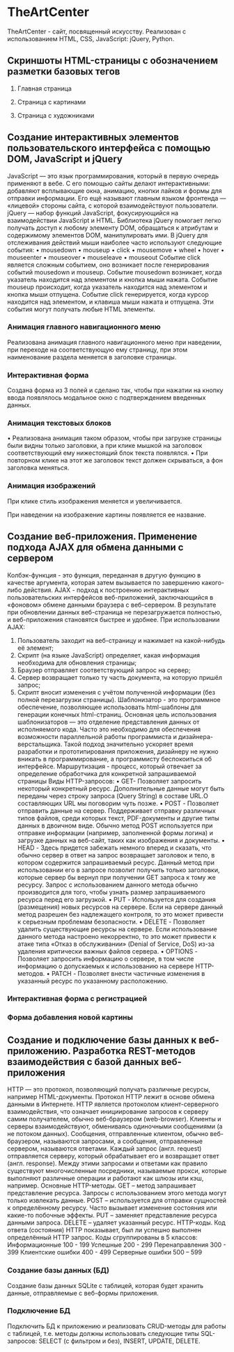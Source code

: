 # TheArtCenter
TheArtCenter - сайт, посвященный искусству. Реализован с использованием HTML, CSS, JavaScript: jQuery, Python.
## Скриншоты HTML-страницы с обозначением разметки базовых тегов
1.	Главная страница
   
2.	Страница с картинами
   
3.	Страница с художниками

## Создание интерактивных элементов пользовательского интерфейса с помощью DOM, JavaScript и jQuery
JavaScript — это язык программирования, который в первую очередь применяют в вебе. С его помощью сайты делают интерактивными: добавляют всплывающие окна, анимацию, кнопки лайков и формы для отправки информации. Его ещё называют главным языком фронтенда — «лицевой» стороны сайта, с которой взаимодействуют пользователи.
jQuery  — набор функций JavaScript, фокусирующийся на взаимодействии JavaScript и HTML. Библиотека jQuery помогает легко получать доступ к любому элементу DOM, обращаться к атрибутам и содержимому элементов DOM, манипулировать ими.
В jQuery для отслеживания действий мыши наиболее часто используют следующие события:
•	mousedown
•	mouseup
•	click
•	mousemove
•	wheel
•	hover
•	mouseenter
•	mouseover
•	mouseleave
•	mouseout
Событие click является сложным событием, оно возникает после генерирования событий mousedown и mouseup. Событие mousedown возникает, когда указатель находится над элементом и кнопка мыши нажата. Событие mouseup происходит, когда указатель находится над элементом и кнопка мыши отпущена. Событие click генерируется, когда курсор находится над элементом, и клавиша мыши нажата и отпущена. Эти события могут получать любые HTML элементы.
### Анимация главного навигационного меню
Реализована анимация главного навигационного меню при наведении, при переходе на соответствующую ему страницу, при этом наименование раздела меняется в заголовке страницы.
### Интерактивная форма
Создана форма из 3 полей и сделано так, чтобы при нажатии на кнопку ввода появлялось модальное окно с подтверждением введенных данных.
### Анимация текстовых блоков
•	Реализована анимация таком образом, чтобы при загрузке страницы были видны только заголовки, а при клике мышкой на заголовок соответствующий ему нижестоящий блок текста появлялся.
•	При повторном клике на этот же заголовок текст должен скрываться, а фон заголовка меняться.

### Анимация изображений
При клике стиль изображения меняется и увеличивается.

При наведении на изображение картины появляется ее название.

## Создание веб-приложения. Применение подхода AJAX для обмена данными с сервером
Колбэк-функция - это функция, переданная в другую функцию в качестве аргумента, которая затем вызывается по завершению какого-либо действия.
AJAX - подход к построению интерактивных пользовательских интерфейсов веб-приложений, заключающийся в «фоновом» обмене данными браузера с веб-сервером. В результате при обновлении данных веб-страница не перезагружается полностью, и веб-приложения становятся быстрее и удобнее.
При использовании AJAX:
1.	Пользователь заходит на веб-страницу и нажимает на какой-нибудь её элемент;
2.	Скрипт (на языке JavaScript) определяет, какая информация необходима для обновления страницы;
3.	Браузер отправляет соответствующий запрос на сервер;
4.	Сервер возвращает только ту часть документа, на которую пришёл запрос;
5.	Скрипт вносит изменения с учётом полученной информации (без полной перезагрузки страницы).
Шаблонизатор - это программное обеспечение, позволяющее использовать html-шаблоны для генерации конечных html-страниц. Основная цель использования шаблонизаторов — это отделение представления данных от исполняемого кода. Часто это необходимо для обеспечения возможности параллельной работы программиста и дизайнера-верстальщика. Такой подход значительно ускоряет время разработки и прототипирования приложения, дизайнеру не нужно вникать в программирование, а программисту беспокоиться об интерфейсе.
Маршрутизация - процесс, который отвечает за определение обработчика для конкретной запрашиваемой страницы
Виды HTTP-запросов:
•	GET-	Позволяет запросить некоторый конкретный ресурс. Дополнительные данные могут быть переданы через строку запроса (Query String) в составе URL.О составляющих URL мы поговорим чуть позже. 
•	POST - Позволяет отправить данные на сервер. Поддерживает отправку различных типов файлов, среди которых текст, PDF-документы и другие типы данных в двоичном виде. Обычно метод POST используется при отправке информации (например, заполненной формы логина) и загрузке данных на веб-сайт, таких как изображения и документы.
•	HEAD - Здесь придется забежать немного вперед и сказать, что обычно сервер в ответ на запрос возвращает заголовок и тело, в котором содержится запрашиваемый ресурс. Данный метод при использовании его в запросе позволит получить только заголовки, которые сервер бы вернул при получении GET запроса к тому же ресурсу. Запрос с использованием данного метода обычно производится для того, чтобы узнать размер запрашиваемого ресурса перед его загрузкой.
•	PUT - Используется для создания (размещения) новых ресурсов на сервере. Если на сервере данный метод разрешен без надлежащего контроля, то это может привести к серьезным проблемам безопасности.
•	DELETE - Позволяет удалить существующие ресурсы на сервере. Если использование данного метода настроено некорректно, то это может привести к атаке типа «Отказ в обслуживании» (Denial of Service, DoS) из-за удаления критически важных файлов сервера.
•	OPTIONS - Позволяет запросить информацию о сервере, в том числе информацию о допускаемых к использованию на сервере HTTP-методов.
•	PATCH - Позволяет внести частичные изменения в указанный ресурс по указанному расположению.
### Интерактивная форма с регистрацией

### Форма добавления новой картины

## Создание и подключение базы данных к веб-приложению. Разработка REST-методов взаимодействия с базой данных веб-приложения
HTTP — это протокол, позволяющий получать различные ресурсы, например HTML-документы. Протокол HTTP лежит в основе обмена данными в Интернете. HTTP является протоколом клиент-серверного взаимодействия, что означает инициирование запросов к серверу самим получателем, обычно веб-браузером (web-browser). 
Клиенты и серверы взаимодействуют, обмениваясь одиночными сообщениями (а не потоком данных). Сообщения, отправленные клиентом, обычно веб-браузером, называются запросами, а сообщения, отправленные сервером, называются ответами.
Каждый запрос (англ. request) отправляется серверу, который обрабатывает его и возвращает ответ (англ. response). Между этими запросами и ответами как правило существуют многочисленные посредники, называемые прокси, которые выполняют различные операции и работают как шлюзы или кэш, например.
Основные HTTP-методы. 
GET – метод запрашивает представление ресурса. Запросы с использованием этого метода могут только извлекать данные.
POST – используется для отправки сущностей к определённому ресурсу. Часто вызывает изменение состояния или какие-то побочные эффекты.
PUT – заменяет представление ресурса данными запроса.
DELETE – удаляет указанный ресурс.
HTTP-коды.
Код ответа (состояния) HTTP показывает, был ли успешно выполнен определённый HTTP запрос. Коды сгруппированы в 5 классов:
Информационные 100 - 199
Успешные 200 - 299
Перенаправления 300 - 399
Клиентские ошибки 400 - 499
Серверные ошибки 500 – 599
### Создание базы данных (БД) 
Создание базы данных SQLite с таблицей, которая будет хранить данные, отправляемые с веб-формы приложения. 
### Подключение БД 
Подключить БД к приложению и реализовать CRUD-методы для работы с таблицей, т.е. методы должны использовать следующие типы SQL-запросов: SELECT (с фильтром и без), INSERT, UPDATE, DELETE. 

